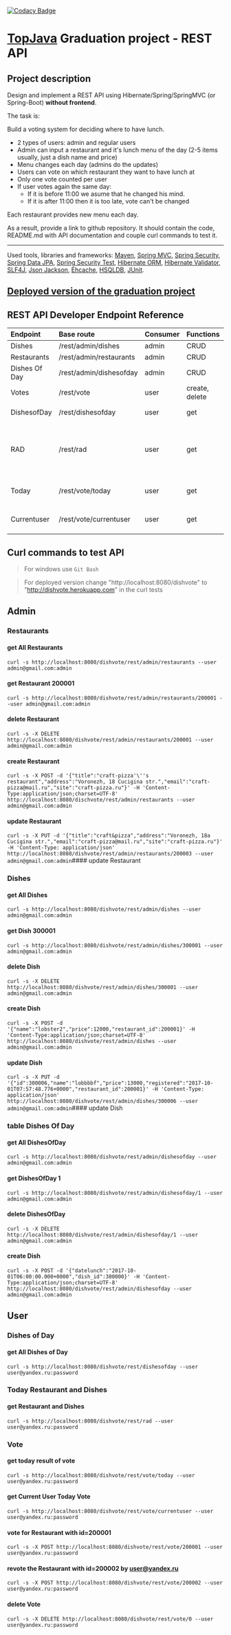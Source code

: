 

[![Codacy Badge](https://api.codacy.com/project/badge/Grade/631adf1428ef4ee285d77ae53b45880f)](https://www.codacy.com/app/golubevd/baseproject_dishvote?utm_source=github.com&amp;utm_medium=referral&amp;utm_content=golubevd/baseproject_dishvote&amp;utm_campaign=Badge_Grade)


<a href="http://javaops.ru/reg/topjava?ch=javawebinar">TopJava</a> Graduation project - REST API
===============================

## Project description

Design and implement a REST API using Hibernate/Spring/SpringMVC (or Spring-Boot) **without frontend**.

The task is:

Build a voting system for deciding where to have lunch.

 * 2 types of users: admin and regular users
 * Admin can input a restaurant and it's lunch menu of the day (2-5 items usually, just a dish name and price)
 * Menu changes each day (admins do the updates)
 * Users can vote on which restaurant they want to have lunch at
 * Only one vote counted per user
 * If user votes again the same day:
    - If it is before 11:00 we asume that he changed his mind.
    - If it is after 11:00 then it is too late, vote can't be changed

Each restaurant provides new menu each day.

As a result, provide a link to github repository. It should contain the code, README.md with API documentation and couple curl commands to test it.

-----------------------------

Used tools, libraries and frameworks:
 <a href="http://maven.apache.org/">Maven</a>,
 <a href="http://docs.spring.io/spring/docs/current/spring-framework-reference/html/mvc.html">Spring MVC</a>,
 <a href="http://projects.spring.io/spring-security/">Spring Security</a>,
 <a href="http://projects.spring.io/spring-data-jpa/">Spring Data JPA</a>,
 <a href="http://spring.io/blog/2014/05/07/preview-spring-security-test-method-security">Spring Security Test</a>,
 <a href="http://hibernate.org/orm/">Hibernate ORM</a>,
 <a href="http://hibernate.org/validator/">Hibernate Validator</a>,
 <a href="http://www.slf4j.org/">SLF4J</a>,
 <a href="https://github.com/FasterXML/jackson">Json Jackson</a>,
 <a href="http://ehcache.org">Ehcache</a>,
 <a href="http://hsqldb.org//">HSQLDB</a>,
 <a href="http://junit.org/">JUnit</a>.

## <a href="http://dishvote.herokuapp.com"> Deployed version of the graduation project </a>

## REST API Developer Endpoint Reference
| Endpoint      |     Base route          | Consumer | Functions      | Description       |
|:--------------|:----------------------- |:-------- |:-------------- |:------------------|
| Dishes        | /rest/admin/dishes      | admin    | CRUD           |                   |
| Restaurants   | /rest/admin/restaurants | admin    | CRUD           |                   |     
| Dishes Of Day | /rest/admin/dishesofday | admin    | CRUD           |                   |
| Votes         | /rest/vote              | user     | create, delete |                   |
| DishesofDay   | /rest/dishesofday       | user     | get            | get dishes of day |
| RAD           | /rest/rad               | user     | get            | get full description of restaurants and today dishes              |
| Today         | /rest/vote/today        | user     | get            | get result of the today vote              |
| Currentuser   | /rest/vote/currentuser  | user     | get            | get vote of current user              |

## Curl commands to test API
> For windows use `Git Bash`

> For deployed version change "http://localhost:8080/dishvote" to "http://dishvote.herokuapp.com" in the curl tests

Admin
-----------
### Restaurants
#### get All Restaurants
`curl -s http://localhost:8080/dishvote/rest/admin/restaurants --user admin@gmail.com:admin`

#### get Restaurant 200001
`curl -s http://localhost:8080/dishvote/rest/admin/restaurants/200001 --user admin@gmail.com:admin`

#### delete Restaurant
`curl -s -X DELETE http://localhost:8080/dishvote/rest/admin/restaurants/200001 --user admin@gmail.com:admin`

#### create Restaurant
`curl -s -X POST -d '{"title":"craft-pizza'\''s restaurant","address":"Voronezh, 18 Cucigina str.","email":"craft-pizza@mail.ru","site":"craft-pizza.ru"}' -H 'Content-Type:application/json;charset=UTF-8' http://localhost:8080/dischvote/rest/admin/restaurants --user admin@gmail.com:admin`

#### update Restaurant
`curl -s -X PUT -d '{"title":"craft&pizza","address":"Voronezh, 18a Cucigina str.","email":"craft-pizza@mail.ru","site":"craft-pizza.ru"}' -H 'Content-Type: application/json' http://localhost:8080/dishvote/rest/admin/restaurants/200003 --user admin@gmail.com:admin`#### update Restaurant




### Dishes

#### get All Dishes
`curl -s http://localhost:8080/dishvote/rest/admin/dishes --user admin@gmail.com:admin`

#### get Dish 300001
`curl -s http://localhost:8080/dishvote/rest/admin/dishes/300001 --user admin@gmail.com:admin`

#### delete Dish
`curl -s -X DELETE http://localhost:8080/dishvote/rest/admin/dishes/300001 --user admin@gmail.com:admin`

#### create Dish
`curl -s -X POST -d '{"name":"lobster2","price":12000,"restaurant_id":200001}' -H 'Content-Type:application/json;charset=UTF-8' http://localhost:8080/dishvote/rest/admin/dishes --user admin@gmail.com:admin`

#### update Dish
`curl -s -X PUT -d '{"id":300006,"name":"lobbbbf","price":13000,"registered":"2017-10-01T07:57:48.776+0000","restaurant_id":200001}' -H 'Content-Type: application/json' http://localhost:8080/dishvote/rest/admin/dishes/300006 --user admin@gmail.com:admin`#### update Dish




### table Dishes Of Day

#### get All DishesOfDay
`curl -s http://localhost:8080/dishvote/rest/admin/dishesofday --user admin@gmail.com:admin`

#### get DishesOfDay 1
`curl -s http://localhost:8080/dishvote/rest/admin/dishesofday/1 --user admin@gmail.com:admin`

#### delete DishesOfDay
`curl -s -X DELETE http://localhost:8080/dishvote/rest/admin/dishesofday/1 --user admin@gmail.com:admin`

#### create Dish
`curl -s -X POST -d '{"datelunch":"2017-10-01T06:00:00.000+0000","dish_id":300000}' -H 'Content-Type:application/json;charset=UTF-8' http://localhost:8080/dishvote/rest/admin/dishesofday --user admin@gmail.com:admin`

User
-----------
### Dishes of Day
#### get All Dishes of Day
`curl -s http://localhost:8080/dishvote/rest/dishesofday --user user@yandex.ru:password`

### Today Restaurant and Dishes
#### get Restaurant and Dishes
`curl -s http://localhost:8080/dishvote/rest/rad --user user@yandex.ru:password`

### Vote
#### get today result of vote
`curl -s http://localhost:8080/dishvote/rest/vote/today --user user@yandex.ru:password`

#### get Current User Today Vote
`curl -s http://localhost:8080/dishvote/rest/vote/currentuser --user user@yandex.ru:password`

#### vote for Restaurant with id=200001
`curl -s -X POST http://localhost:8080/dishvote/rest/vote/200001 --user user@yandex.ru:password`

#### revote the Restaurant with id=200002 by user@yandex.ru
`curl -s -X POST http://localhost:8080/dishvote/rest/vote/200002 --user user@yandex.ru:password`

#### delete Vote
`curl -s -X DELETE http://localhost:8080/dishvote/rest/vote/0 --user user@yandex.ru:password`


